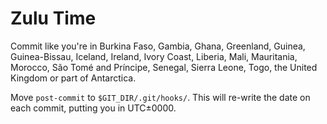 Zulu Time
=========

Commit like you're in Burkina Faso, Gambia, Ghana, Greenland, Guinea, Guinea-Bissau, Iceland, Ireland, Ivory Coast, Liberia, Mali, Mauritania, Morocco, São Tomé and Príncipe, Senegal, Sierra Leone, Togo, the United Kingdom or part of Antarctica.

Move `post-commit` to `$GIT_DIR/.git/hooks/`. This will re-write the date on each commit, putting you in UTC±0000.

